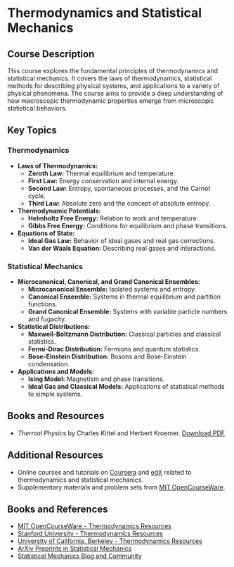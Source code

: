 # Thermodynamics and Statistical Mechanics

## Course Description

This course explores the fundamental principles of thermodynamics and statistical mechanics. It covers the laws of thermodynamics, statistical methods for describing physical systems, and applications to a variety of physical phenomena. The course aims to provide a deep understanding of how macroscopic thermodynamic properties emerge from microscopic statistical behaviors.

## Key Topics

### Thermodynamics
- **Laws of Thermodynamics:**
  - **Zeroth Law:** Thermal equilibrium and temperature.
  - **First Law:** Energy conservation and internal energy.
  - **Second Law:** Entropy, spontaneous processes, and the Carnot cycle.
  - **Third Law:** Absolute zero and the concept of absolute entropy.
- **Thermodynamic Potentials:**
  - **Helmholtz Free Energy:** Relation to work and temperature.
  - **Gibbs Free Energy:** Conditions for equilibrium and phase transitions.
- **Equations of State:**
  - **Ideal Gas Law:** Behavior of ideal gases and real gas corrections.
  - **Van der Waals Equation:** Describing real gases and interactions.

### Statistical Mechanics
- **Microcanonical, Canonical, and Grand Canonical Ensembles:**
  - **Microcanonical Ensemble:** Isolated systems and entropy.
  - **Canonical Ensemble:** Systems in thermal equilibrium and partition functions.
  - **Grand Canonical Ensemble:** Systems with variable particle numbers and fugacity.
- **Statistical Distributions:**
  - **Maxwell-Boltzmann Distribution:** Classical particles and classical statistics.
  - **Fermi-Dirac Distribution:** Fermions and quantum statistics.
  - **Bose-Einstein Distribution:** Bosons and Bose-Einstein condensation.
- **Applications and Models:**
  - **Ising Model:** Magnetism and phase transitions.
  - **Ideal Gas and Classical Models:** Applications of statistical methods to simple systems.

## Books and Resources
- *Thermal Physics* by Charles Kittel and Herbert Kroemer. [Download PDF](https://www.eng.uc.edu/~beaucag/Classes/AdvancedMaterialsThermodynamics/Heat%20Capacity%20Books/Charles%20Kittel,%20Herbert%20Kroemer%20-%20Thermal%20physics-W.%20H.%20Freeman%20(1980).pdf)

## Additional Resources
- Online courses and tutorials on [Coursera](https://www.coursera.org) and [edX](https://www.edx.org) related to thermodynamics and statistical mechanics.
- Supplementary materials and problem sets from [MIT OpenCourseWare](https://ocw.mit.edu/courses/physics/).

## Books and References
- [MIT OpenCourseWare - Thermodynamics Resources](https://ocw.mit.edu/courses/physics/)
- [Stanford University - Thermodynamics Resources](https://physics.stanford.edu/)
- [University of California, Berkeley - Thermodynamics Resources](https://www.physics.berkeley.edu)
- [ArXiv Preprints in Statistical Mechanics](https://arxiv.org/archive/cond-mat/stat-mech)
- [Statistical Mechanics Blog and Community](https://www.statisticalmechanicscommunity.com)
